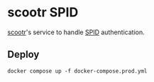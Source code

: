 # scootr SPID

[scootr](https://github.com/alex-sandri/scootr)'s service to handle [SPID](https://www.spid.gov.it/) authentication.

## Deploy

`docker compose up -f docker-compose.prod.yml`
